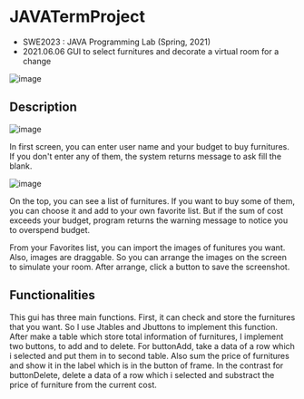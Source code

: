 # JAVATermProject
- SWE2023 : JAVA Programming Lab (Spring, 2021)
- 2021.06.06 GUI to select furnitures and decorate a virtual room for a change

![image](https://user-images.githubusercontent.com/76966915/222941535-a6e6cbce-d7be-4a7e-8cb9-3442842ffdb2.png)


## Description 

![image](https://user-images.githubusercontent.com/76966915/222941548-92fb2241-4b11-4b22-ae89-3926d7c5d643.png)

In first screen, you can enter user name and your budget to buy furnitures. 
If you don't enter any of them, the system returns message to ask fill the blank.

![image](https://user-images.githubusercontent.com/76966915/222941557-118524e2-b7b3-4b0c-b1db-24f9d96a6a1d.png)

On the top, you can see a list of furnitures. If you want to buy some of them, you can choose it and add to your own favorite list. But if the sum of cost exceeds your budget, program returns the warning message to notice you to overspend budget.

From your Favorites list, you can import the images of funitures you want. 
Also, images are draggable.  So you can arrange the images on the screen to simulate your room. After arrange, click a button to save the screenshot. 

## Functionalities

This gui has three main functions. First, it can check and store the furnitures that you want. So I use Jtables and Jbuttons to implement this function. After make a table which store total information of furnitures, I implement two buttons, to add and to delete. For buttonAdd, take a data of a row which i selected and put them in to second table. Also sum the price of furnitures and show it in the label which is in the button of frame. In the contrast for buttonDelete, delete a data of a row which i selected and substract the price of furniture from the current cost. 
